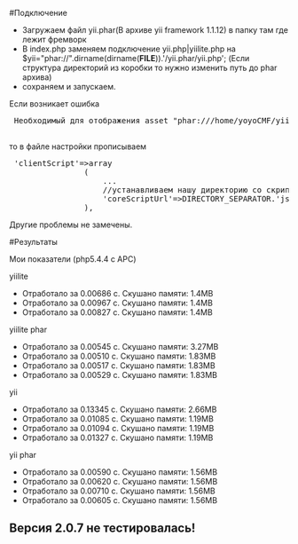 #Подключение 
- Загружаем файл yii.phar(В архиве yii framework 1.1.12) в папку там где лежит фремворк 
- В index.php заменяем подключение yii.php|yiilite.php на
	$yii="phar://".dirname(dirname(__FILE__)).'/yii.phar/yii.php'; 
	(Если структура директорий из коробки то нужно изменить путь до phar архива) 
- сохраняем и запускаем.

Если возникает ошибка 
<pre>
 Необходимый для отображения asset "phar:///home/yoyoCMF/yii.phar/web/js/source" не существует.
 </pre>
 то в файле настройки прописываем 
 <pre>
 'clientScript'=>array
                (
                    ...
                    //устанавливаем нашу директорию со скриптами(ЕСЛИ ИСПОЛЬЗУЕМ YII.PHAR)
                    'coreScriptUrl'=>DIRECTORY_SEPARATOR.'js'.DIRECTORY_SEPARATOR,
                ),
</pre>
 Другие проблемы не замечены.
 
 #Результаты 
 
 Мои показатели (php5.4.4 c APC)

yiilite 
- Отработало за 0.00686 с. Скушано памяти: 1.4MB 
- Отработало за 0.00967 с. Скушано памяти: 1.4MB
- Отработало за 0.00827 с. Скушано памяти: 1.4MB 

yiilite phar
- Отработало за 0.00545 с. Скушано памяти: 3.27MB 
- Отработало за 0.00510 с. Скушано памяти: 1.83MB 
- Отработало за 0.00517 с. Скушано памяти: 1.83MB 
- Отработало за 0.00529 с. Скушано памяти: 1.83MB 

yii
- Отработало за 0.13345 с. Скушано памяти: 2.66MB 
- Отработало за 0.01085 с. Скушано памяти: 1.19MB 
- Отработало за 0.01094 с. Скушано памяти: 1.19MB 
- Отработало за 0.01327 с. Скушано памяти: 1.19MB 

yii phar
- Отработало за 0.00590 с. Скушано памяти: 1.56MB 
- Отработало за 0.00620 с. Скушано памяти: 1.56MB
- Отработало за 0.00710 с. Скушано памяти: 1.56MB 
- Отработало за 0.00605 с. Скушано памяти: 1.56MB 

## Версия 2.0.7 не тестировалась! 